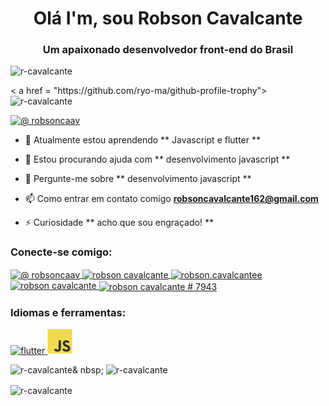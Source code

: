 <h1 align = "center"> Olá I'm, sou Robson Cavalcante </h1>
<h3 align = "center"> Um apaixonado desenvolvedor front-end do Brasil </h3>

<p align = "left"> <img src = "https://komarev.com/ghpvc/?username=r-cavalcante&label=Profile%20views&color=0e75b6&style=flat" alt = "r-cavalcante" /> </p>

<p align = "left"> < a href = "https://github.com/ryo-ma/github-profile-trophy"> <img src = "https://github-profile-trophy.vercel.app/?username=r-cavalcante" alt = "r-cavalcante" /> </a> </p>

<p align = "left"> <a href="https://twitter.com/@robsoncaav" target="blank"> <img src = "https: //img.shields.io / twitter / follow / @ robsoncaav? logo = twitter & style = for-the-badge "alt =" @ robsoncaav "/> </a> </p>

- 🌱 Atualmente estou aprendendo ** Javascript e flutter **

- 🤝 Estou procurando ajuda com ** desenvolvimento javascript **

- 💬 Pergunte-me sobre ** desenvolvimento javascript **

- 📫 Como entrar em contato comigo **robsoncavalcante162@gmail.com**

- ⚡ Curiosidade ** acho que sou engraçado! **

<h3 align = "left"> Conecte-se comigo: </h3>
<p align = "left">
<a href="https://twitter.com/@robsoncaav" target="blank"> <img align = "center" src = "https: / /raw.githubusercontent.com/rahuldkjain/github-profile-readme-generator/neutral-icons/src/images/icons/Social/twitter.svg "alt =" @ robsoncaav "height =" 30 "largura =" 40 "/ > </a>
<a href="https://linkedin.com/in/robson cavalcante" target="blank"> <img align = "center" src = "https: //raw.githubusercontent.com / rahuldkjain / github-profile-readme-generator / neutral-icons / src / images / icons / Social / linked-in-alt.svg "alt =" robson cavalcante "height =" 30 "largura =" 40 "/> </a>
<a href="https://instagram.com/robson.cavalcantee" target="blank"> <img align = "center" src = "https://raw.githubusercontent.com/rahuldkjain/github-profile-readme -generator / neutral-icons / src / images / icons / Social / instagram.svg "alt =" robson.cavalcantee "height =" 30 "width =" 40 "/> </a>
<a href =" https: / /www.youtube.com/c/robson cavalcante "target =" blank "> <img align =" center "src =" https://raw.githubusercontent.com/rahuldkjain/github-profile-readme-generator/neutral- icons / src / images / icons / Social / youtube.svg "alt =" robson cavalcante "height =" 30 "width =" 40 "/> </a>
<a href="https://discord.gg/robson cavalcante#7943" target="blank"> <img align = "center" src = "https://raw.githubusercontent.com/rahuldkjain/github-profile- readme-generator / neutral-icons / src / images / icons / Social / discord.svg "alt =" robson cavalcante # 7943 "height =" 30 "width =" 40 "/> </a>
</p>

<h3 align = "left"> Idiomas e ferramentas: </h3>
<p align = "left"> <a href="https://flutter.dev" target="_blank"> <img src = "https://www.vectorlogo.zone/logos/flutterio/flutterio-icon. svg "alt =" flutter "width =" 40 "height =" 40 "/> </a> <a href =" https://developer.mozilla.org/en-US/docs/Web/JavaScript "target = "_blank"> <img src = "https://raw.githubusercontent.com/devicons/devicon/master/icons/javascript/javascript-original.svg" alt = "javascript" width = "40" height = "40" /> </a> </p>

<p> <img align = "left" src = "https://github-readme-stats.vercel.app/api/top-langs?username=r-cavalcante&show_icons=true&locale = en &layout = compact "alt =" r-cavalcante "/> </p>

<p> & nbsp; <img align =" center "src =" https://github-readme-stats.vercel.app/api?username= r-cavalcante & show_icons = true & locale = en "alt =" r-cavalcante "/> </p>

<p> <img align = "center" src = "https://github-readme-streak-stats.herokuapp.com/?user=r-cavalcante&" alt = "r-cavalcante" /> </p>

<!---
r-cavalcante/r-cavalcante is a ✨ special ✨ repository because its `README.md` (this file) appears on your GitHub profile.
You can click the Preview link to take a look at your changes.
--->
